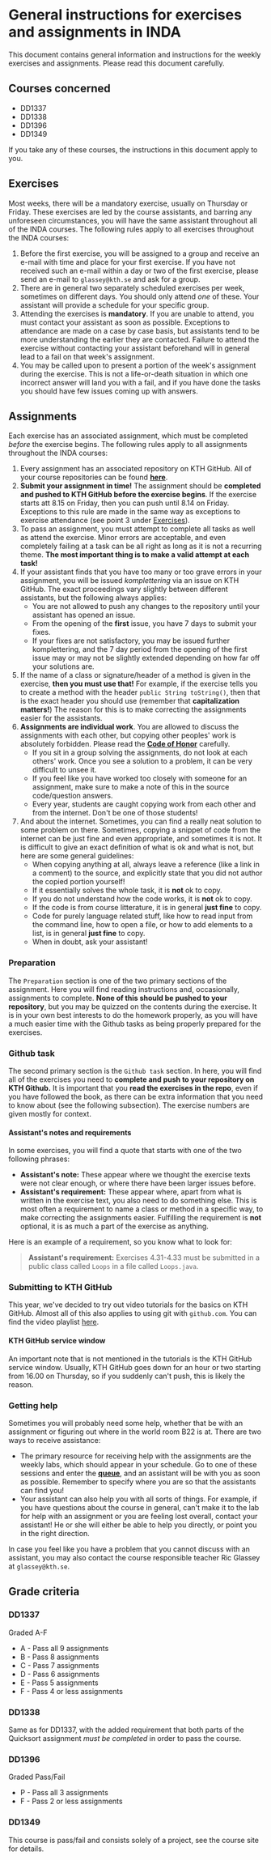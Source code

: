 # General instructions for exercises and assignments in INDA
This document contains general information and instructions for the weekly
exercises and assignments. Please read this document carefully.

## Courses concerned
* DD1337
* DD1338
* DD1396
* DD1349

If you take any of these courses, the instructions in this document apply to
you.

## Exercises
Most weeks, there will be a mandatory exercise, usually on Thursday or Friday.
These exercises are led by the course assistants, and barring any unforeseen
circumstances, you will have the same assistant throughout all of the INDA
courses. The following rules apply to all exercises throughout the INDA
courses:

1. Before the first exercise, you will be assigned to a group and receive an
   e-mail with time and place for your first exercise. If you have not received
   such an e-mail within a day or two of the first exercise, please send an
   e-mail to `glassey@kth.se` and ask for a group.
2. There are in general two separately scheduled exercises per week, sometimes
   on different days. You should only attend _one_ of these. Your assistant
   will provide a schedule for your specific group.
3. Attending the exercises is **mandatory**. If you are unable to attend, you
   must contact your assistant as soon as possible. Exceptions to attendance
   are made on a case by case basis, but assistants tend to be more
   understanding the earlier they are contacted.  Failure to attend the
   exercise without contacting your assistant beforehand will in general lead
   to a fail on that week's assignment.
4. You may be called upon to present a portion of the week's assignment during
   the exercise. This is not a life-or-death situation in which one incorrect
   answer will land you with a fail, and if you have done the tasks you should
   have few issues coming up with answers.

## Assignments
Each exercise has an associated assignment, which must be completed _before_
the exercise begins. The following rules apply to all assignments throughout
the INDA courses:

1. Every assignment has an associated repository on KTH GitHub. All of your
   course repositories can be found
   **[here](https://gits-15.sys.kth.se/inda-22)**.
2. **Submit your assignment in time!** The assignment should be **completed and
   pushed to KTH GitHub before the exercise begins**. If the exercise starts
   att 8.15 on Friday, then you can push until 8.14 on Friday. Exceptions to
   this rule are made in the same way as exceptions to exercise attendance (see
   point 3 under [Exercises](#exercises)).
3. To pass an assignment, you must attempt to complete all tasks as well as
   attend the exercise.  Minor errors are acceptable, and even completely
   failing at a task can be all right as long as it is not a recurring theme.
   **The most important thing is to make a valid attempt at each task!**
4. If your assistant finds that you have too many or too grave errors in your
   assignment, you will be issued _komplettering_ via an issue on KTH GitHub.
   The exact proceedings vary slightly between different assistants, but the
   following always applies:
    - You are not allowed to push any changes to the repository until your
      assistant has opened an issue.
    - From the opening of the **first** issue, you have 7 days to submit your
      fixes.
    - If your fixes are not satisfactory, you may be issued further
      komplettering, and the 7 day period from the opening of the first issue
      may or may not be slightly extended depending on how far off your
      solutions are.
5. If the name of a class or signature/header of a method is given in the
   exercise, **then you must use that!** For example, if the exercise tells you
   to create a method with the header `public String toString()`, then that is
   the exact header you should use (remember that **capitalization matters!**)
   The reason for this is to make correcting the assignments easier for the
   assistants.
6. **Assignments are individual work**. You are allowed to discuss the
   assignments with each other, but copying other peoples' work is absolutely
   forbidden.  Please read the **[Code of
   Honor](https://www.kth.se/eecs/utbildning/hederskodex/inledning-1.17237)** carefully.
    - If you sit in a group solving the assignments, do not look at each
      others' work. Once you see a solution to a problem, it can be very
      difficult to unsee it.
    - If you feel like you have worked too closely with someone for an
      assignment, make sure to make a note of this in the source code/question
      answers.
    - Every year, students are caught copying work from each other and from the
      internet.  Don't be one of those students!
7. And about the internet. Sometimes, you can find a really neat solution to
   some problem on there.  Sometimes, copying a snippet of code from the
   internet can be just fine and even appropriate, and sometimes it is not. It
   is difficult to give an exact definition of what is ok and what is not, but
   here are some general guidelines:
    - When copying anything at all, always leave a reference (like a link in a
      comment) to the source, and explicitly state that you did not author the
      copied portion yourself!
    - If it essentially solves the whole task, it is **not** ok to copy.
    - If you do not understand how the code works, it is **not** ok to copy.
    - If the code is from course litterature, it is in general **just fine** to
      copy.
    - Code for purely language related stuff, like how to read input from the
      command line, how to open a file, or how to add elements to a list, is in
      general **just fine** to copy.
    - When in doubt, ask your assistant!

### Preparation
The `Preparation` section is one of the two primary sections of the assignment.
Here you will find reading instructions and, occasionally, assignments to
complete.  **None of this should be pushed to your repository**, but you may be
quizzed on the contents during the exercise. It is in your own best interests
to do the homework properly, as you will have a much easier time with the
Github tasks as being properly prepared for the exercises.

### Github task
The second primary section is the `Github task` section. In here, you will find
all of the exercises you need to **complete and push to your repository on KTH
Github.** It is important that you **read the exercises in the repo**, even if
you have followed the book, as there can be extra information that you need to
know about (see the following subsection). The exercise numbers are given
mostly for context.

#### Assistant's notes and requirements
In some exercises, you will find a quote that starts with one of the two
following phrases:

* **Assistant's note:** These appear where we thought the exercise texts were
  not clear enough, or where there have been larger issues before.
* **Assistant's requirement:** These appear where, apart from what is written
  in the exercise text, you also need to do something else. This is most often
  a requirement to name a class or method in a specific way, to make correcting
  the assignments easier. Fulfilling the requirement is **not** optional, it is
  as much a part of the exercise as anything.

Here is an example of a requirement, so you know what to look for:

> **Assistant's requirement:** Exercises 4.31-4.33 must be submitted in a
> public class called `Loops` in a file called `Loops.java`.

### Submitting to KTH GitHub
This year, we've decided to try out video tutorials for the basics on KTH
GitHub. Almost all of this also applies to using git with `github.com`. You can
find the video playlist
[here](https://www.youtube.com/watch?v=Sp5AASmX4no&list=PLZtN6QLX2rBA_gL6zs-qijIDihx-p2tO8).

#### KTH GitHub service window
An important note that is not mentioned in the tutorials is the KTH GitHub
service window. Usually, KTH GitHub goes down for an hour or two starting from
16.00 on Thursday, so if you suddenly can't push, this is likely the reason.

### Getting help
Sometimes you will probably need some help, whether that be with an assignment
or figuring out where in the world room B22 is at. There are two ways to
receive assistance:

* The primary resource for receiving help with the assignments are the weekly
  labs, which should appear in your schedule. Go to one of these sessions and
  enter the **[queue](http://queue.csc.kth.se/Queue/INDA)**, and an assistant
  will be with you as soon as possible.  Remember to specify where you are so
  that the assistants can find you!
* Your assistant can also help you with all sorts of things. For example, if
  you have questions about the course in general, can't make it to the lab for
  help with an assignment or you are feeling lost overall, contact your
  assistant! He or she will either be able to help you directly, or point you
  in the right direction.

In case you feel like you have a problem that you cannot discuss with an
assistant, you may also contact the course responsible teacher Ric Glassey at
`glassey@kth.se`.

## Grade criteria
### DD1337
Graded A-F

* A - Pass all 9 assignments
* B - Pass 8 assignments
* C - Pass 7 assignments
* D - Pass 6 assignments
* E - Pass 5 assignments
* F - Pass 4 or less assignments

### DD1338
Same as for DD1337, with the added requirement that both parts of the Quicksort assignment
*must be completed* in order to pass the course.

### DD1396
Graded Pass/Fail

* P - Pass all 3 assignments
* F - Pass 2 or less assignments

### DD1349
This course is pass/fail and consists solely of a project, see the course site
for details.
